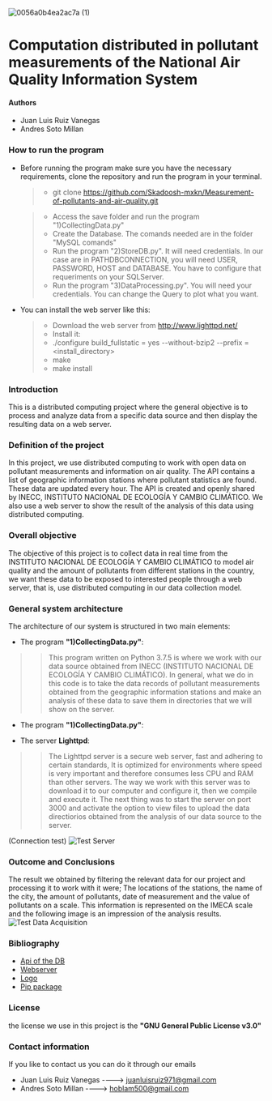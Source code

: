 ![0056a0b4ea2ac7a (1)](https://user-images.githubusercontent.com/38228291/76676594-6bd05700-65c5-11ea-8fc0-7490022b1886.jpg)

# Computation distributed in pollutant measurements of the National Air Quality Information System
#### Authors
- Juan Luis Ruiz Vanegas
- Andres Soto Millan

### How to run the program
- Before running the program make sure you have the necessary requirements, clone the repository and run the program in your terminal.

   >- git clone https://github.com/Skadoosh-mxkn/Measurement-of-pollutants-and-air-quality.git
   
   >- Access the save folder and run the program "1)CollectingData.py"
   >- Create the Database. The comands needed are in the folder "MySQL comands"
   >- Run the program "2)StoreDB.py". It will need credentials. In our case are in PATHDBCONNECTION, you will need USER, PASSWORD, HOST and DATABASE. You have to configure that requeriments on your SQLServer.
   >- Run the program "3)DataProcessing.py". You will need your credentials. You can change the Query to plot what you want.
   
- You can install the web server like this:
   >- Download the web server from http://www.lighttpd.net/
   >- Install it:
   >- ./configure build_fullstatic = yes --without-bzip2 --prefix = <install_directory>
   >- make
   >- make install
   
### Introduction
This is a distributed computing project where the general objective is to process and analyze data from a specific data source and then display the resulting data on a web server.

### Definition of the project

In this project, we use distributed computing to work with open data on pollutant measurements and information on air quality. The API contains a list of geographic information stations where pollutant statistics are found. These data are updated every hour. The API is created and openly shared by INECC, INSTITUTO NACIONAL DE ECOLOGÍA Y CAMBIO CLIMÁTICO. We also use a web server to show the result of the analysis of this data using distributed computing.

### Overall objective

The objective of this project is to collect data in real time from the INSTITUTO NACIONAL DE ECOLOGÍA Y CAMBIO CLIMÁTICO to model air quality and the amount of pollutants from different stations in the country, we want these data to be exposed to interested people through a web server, that is, use distributed computing in our data collection model.

### General system architecture
The architecture of our system is structured in two main elements:

 - The program **"1)CollectingData.py"**:
>> This program written on Python 3.7.5 is where we work with our data source obtained from INECC (INSTITUTO NACIONAL DE ECOLOGÍA Y CAMBIO CLIMÁTICO). In general, what we do in this code is to take the data records of pollutant measurements obtained from the geographic information stations and make an analysis of these data to save them in directories that we will show on the server.
 - The program **"1)CollectingData.py"**:
>>
- The server **Lighttpd**:
>> The Lighttpd server is a secure web server, fast and adhering to certain standards, It is optimized for environments where speed is very important and therefore consumes less CPU and RAM than other servers. The way we work with this server was to download it to our computer and configure it, then we compile and execute it. The next thing was to start the server on port 3000 and activate the option to view files to upload the data directiorios obtained from the analysis of our data source to the server.

(Connection test)
![Test Server](https://user-images.githubusercontent.com/38228291/76675975-6f60df80-65bf-11ea-846b-b1f3e46452c8.png)

### Outcome and Conclusions

The result we obtained by filtering the relevant data for our project and processing it to work with it were; The locations of the stations, the name of the city, the amount of pollutants, date of measurement and the value of pollutants on a scale. This information is represented on the IMECA scale and the following image is an impression of the analysis results.
![Test Data Acquisition](https://user-images.githubusercontent.com/38228291/76675986-88699080-65bf-11ea-883e-5aaca9077fc5.png)


### Bibliography
- [Api of the DB](https://datos.gob.mx/busca/dataset/mediciones-de-contaminantes-del-sistema-nacional-de-informacion-de-la-calidad-del-aire)
- [Webserver](http://www.lighttpd.net/)
- [Logo](https://www.redbubble.com/es/shop/yin+yang+del+drag%C3%B3n+stickers)
- [Pip package](https://pypi.org/project/pip/)

### License

the license we use in this project is the **"GNU General Public License v3.0"**

### Contact information

If you like to contact us you can do it through our emails

- Juan Luis Ruiz Vanegas ----> juanluisruiz971@gmail.com
- Andres Soto Millan ----> hoblam500@gmail.com

